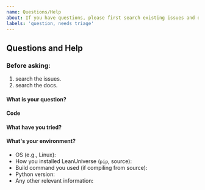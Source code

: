 ```yaml
---
name: Questions/Help
about: If you have questions, please first search existing issues and docs
labels: 'question, needs triage'
---
```


## Questions and Help

### Before asking:
1. search the issues.
2. search the docs.

<!-- If you still can't find what you need: -->

#### What is your question?

#### Code

<!-- Please paste a code snippet if your question requires it! -->

#### What have you tried?

#### What's your environment?

 - OS (e.g., Linux):
 - How you installed LeanUniverse (`pip`, source):
 - Build command you used (if compiling from source):
 - Python version:
 - Any other relevant information:
